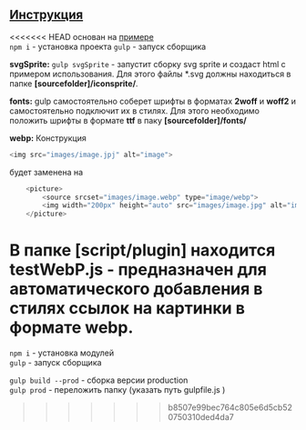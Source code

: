 [Инструкция](https://github.com/Poliakh/myhelp/blob/master/help.md)  
---
<<<<<<< HEAD
основан на [примере](https://www.youtube.com/watch?v=stFOy0Noahg)  
`npm i` - установка проекта
`gulp` - запуск сборщика

**svgSprite:**
	`gulp svgSprite` - запустит сборку svg sprite  и создаст  html с примером использования. Для этого файлы   \*.svg  должны находиться  в папке **[sourcefolder]/iconsprite/**.

**fonts:**
	gulp  самостоятельно соберет шрифты в форматах **2woff** и **woff2** и самостоятельно подключит их в стилях. Для этого необходимо положить шрифты в формате   **ttf**  в паку **[sourcefolder]/fonts/**

**webp:**
Конструкция 

```javascript
<img src="images/image.jpj" alt="image">
```
будет заменена на 

```javascript
	<picture>
        <source srcset="images/image.webp" type="image/webp">
        <img width="200px" height="auto" src="images/image.jpg" alt="image">
	</picture>
```
В папке **[script/plugin]** находится **testWebP.js**  - предназначен для автоматического добавления в стилях ссылок на картинки в формате webp.
=======
`npm i` - установка модулей  
`gulp` - запуск сборщика  

`gulp build --prod` - сборка версии production  
`gulp prod` - переложить папку (указать путь gulpfile.js )
>>>>>>> b8507e99bec764c805e6d5cb520750310ded4da7
